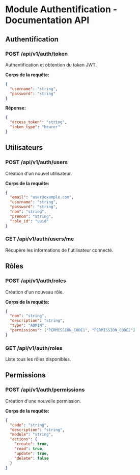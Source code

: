 # Module Authentification - Documentation API

## Authentification

### POST /api/v1/auth/token
Authentification et obtention du token JWT.

**Corps de la requête:**
```json
{
  "username": "string",
  "password": "string"
}
```

**Réponse:**
```json
{
  "access_token": "string",
  "token_type": "bearer"
}
```

## Utilisateurs

### POST /api/v1/auth/users
Création d'un nouvel utilisateur.

**Corps de la requête:**
```json
{
  "email": "user@example.com",
  "username": "string",
  "password": "string",
  "nom": "string",
  "prenom": "string",
  "role_id": "uuid"
}
```

### GET /api/v1/auth/users/me
Récupère les informations de l'utilisateur connecté.

## Rôles

### POST /api/v1/auth/roles
Création d'un nouveau rôle.

**Corps de la requête:**
```json
{
  "nom": "string",
  "description": "string",
  "type": "ADMIN",
  "permissions": ["PERMISSION_CODE1", "PERMISSION_CODE2"]
}
```

### GET /api/v1/auth/roles
Liste tous les rôles disponibles.

## Permissions

### POST /api/v1/auth/permissions
Création d'une nouvelle permission.

**Corps de la requête:**
```json
{
  "code": "string",
  "description": "string",
  "module": "string",
  "actions": {
    "create": true,
    "read": true,
    "update": true,
    "delete": false
  }
}
```